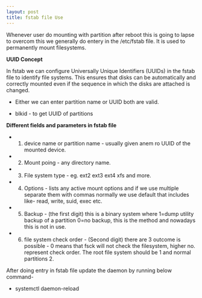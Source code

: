 ```yaml
---
layout: post
title: fstab file Use
---
```


Whenever user do mounting with partition after reboot this is going to lapse to overcom this we generally do entery in the /etc/fstab file.
It is used to permanently mount filesystems.

**UUID Concept**

In fstab we can configure Universally Unique Identifiers (UUIDs) in the fstab file to identify file systems.
This ensures that disks can be automatically and correctly mounted even if the sequence in which the disks are attached is changed.

- Either we can enter partition name or UUID both are valid.

- blkid  - to get UUID of partitions


**Different fields and parameters in fstab file**

- 1. device name or partition name - usually given anem ro UUID of the mounted device.
- 2. Mount poing - any directory name.
- 3. File system type -  eg. ext2  ext3   ext4  xfs and more.
- 4. Options - lists any active mount options and if we use multiple separate them with commas normally we use default that includes like- read, write, suid, exec etc.
- 5. Backup - (the first digit) this is a binary system where 1=dump utility backup of a partition 0=no backup, this is the method and nowadays this is not in use.
- 6. file system check order - (Second digit) there are 3 outcome is possible - 0 means that fsck will not check the filesystem,
higher no. represent check order. The root file system should be 1  and normal partitions 2.


After doing entry in fstab file update the daemon by running below command-
- systemctl daemon-reload